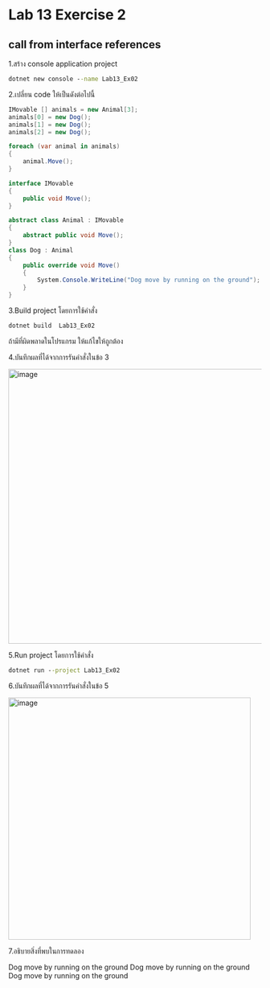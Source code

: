 # Lab 13 Exercise 2

## call from interface references

1.สร้าง console application project

```cmd
dotnet new console --name Lab13_Ex02
```

2.เปลี่ยน code ให้เป็นดังต่อไปนี้

```cs
IMovable [] animals = new Animal[3];
animals[0] = new Dog();
animals[1] = new Dog();
animals[2] = new Dog();

foreach (var animal in animals)
{
    animal.Move();
}

interface IMovable
{
    public void Move();
}

abstract class Animal : IMovable
{
    abstract public void Move();
}
class Dog : Animal
{
    public override void Move()
    {
        System.Console.WriteLine("Dog move by running on the ground");
    }
}

```

3.Build project โดยการใช้คำสั่ง

```cmd
dotnet build  Lab13_Ex02
```

ถ้ามีที่ผิดพลาดในโปรแกรม ให้แก้ไขให้ถูกต้อง

4.บันทึกผลที่ได้จากการรันคำสั่งในข้อ 3

<img width="547" alt="image" src="https://github.com/chatladawongkanyon/03376836-OOP-2566-Lab-13/assets/144195963/31996f5f-a285-4284-90cb-5ffa1c0a5e7d">

5.Run project โดยการใช้คำสั่ง

```cmd
dotnet run --project Lab13_Ex02
```

6.บันทึกผลที่ได้จากการรันคำสั่งในข้อ 5

<img width="482" alt="image" src="https://github.com/chatladawongkanyon/03376836-OOP-2566-Lab-13/assets/144195963/7ddf39da-3d29-4abc-94f4-9032867c9702">

7.อธิบายสิ่งที่พบในการทดลอง

Dog move by running on the ground
Dog move by running on the ground
Dog move by running on the ground
